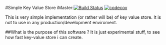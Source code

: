 #Simple Key Value Store
iMaster:[![Build Status](https://travis-ci.org/evilris/Simple-Key-Value-Store.svg?branch=master)](https://travis-ci.org/evilris/Simple-Key-Value-Store) [![codecov](https://codecov.io/gh/evilris/Simple-Key-Value-Store/branch/master/graph/badge.svg)](https://codecov.io/gh/evilris/Simple-Key-Value-Store)


This is very simple implementation (or rather will be) of key value store. It is not to use in any production/development enviroment. 

##What is the purpose of this software ?
It is just experimental stuff, to see how fast key-value store i can create.
